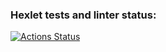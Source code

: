 ### Hexlet tests and linter status:
[![Actions Status](https://github.com/Anton-95/python-project-52/actions/workflows/hexlet-check.yml/badge.svg)](https://github.com/Anton-95/python-project-52/actions)